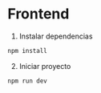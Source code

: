# Frontend

1. Instalar dependencias

```bash
npm install
```

2. Iniciar proyecto

```bash
npm run dev
```
